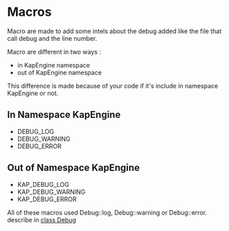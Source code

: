 # Macros

Macro are made to add some intels about the debug added like the file that call debug and the line number.

Macro are different in two ways :&#x20;

* in KapEngine namespace
* out of KapEngine namespace

This difference is made because of your code if it's include in namespace KapEngine or not.

## In Namespace KapEngine

* DEBUG\_LOG
* DEBUG\_WARNING
* DEBUG\_ERROR

## Out of Namespace KapEngine

* KAP\_DEBUG\_LOG
* KAP\_DEBUG\_WARNING
* KAP\_DEBUG\_ERROR



All of these macros used Debug::log, Debug::warning or Debug::error. describe in [class Debug](class-debug.md)
